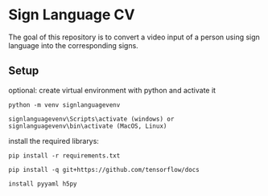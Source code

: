 # Sign Language CV

The goal of this repository is to convert a video input of a person using sign language into the corresponding signs.

## Setup

optional: create virtual environment with python and activate it

`python -m venv signlanguagevenv`

`signlanguagevenv\Scripts\activate (windows) or signlanguagevenv\bin\activate (MacOS, Linux)`

install the required librarys:

`pip install -r requirements.txt`

`pip install -q git+https://github.com/tensorflow/docs`

`install pyyaml h5py`
